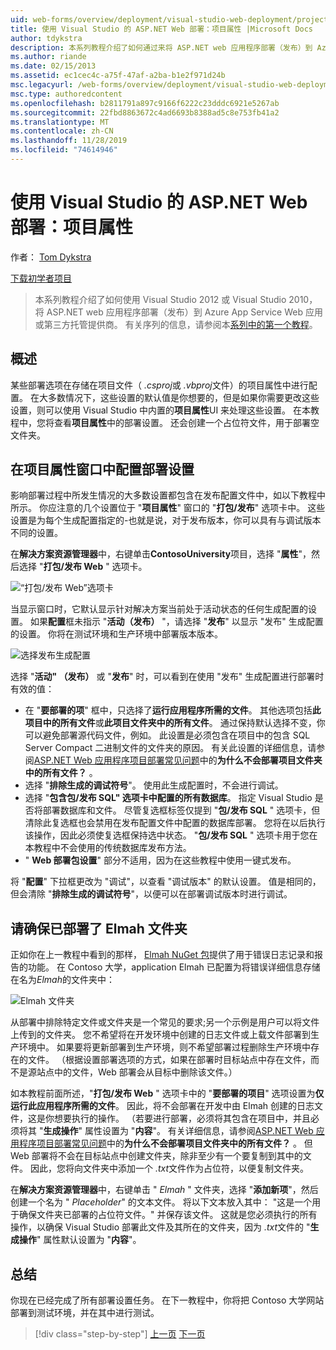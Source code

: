 ```yaml
---
uid: web-forms/overview/deployment/visual-studio-web-deployment/project-properties
title: 使用 Visual Studio 的 ASP.NET Web 部署：项目属性 |Microsoft Docs
author: tdykstra
description: 本系列教程介绍了如何通过来将 ASP.NET web 应用程序部署（发布）到 Azure App Service Web 应用或第三方托管提供程序。
ms.author: riande
ms.date: 02/15/2013
ms.assetid: ec1cec4c-a75f-47af-a2ba-b1e2f971d24b
msc.legacyurl: /web-forms/overview/deployment/visual-studio-web-deployment/project-properties
msc.type: authoredcontent
ms.openlocfilehash: b2811791a897c9166f6222c23dddc6921e5267ab
ms.sourcegitcommit: 22fbd8863672c4ad6693b8388ad5c8e753fb41a2
ms.translationtype: MT
ms.contentlocale: zh-CN
ms.lasthandoff: 11/28/2019
ms.locfileid: "74614946"
---
```

# <a name="aspnet-web-deployment-using-visual-studio-project-properties"></a>使用 Visual Studio 的 ASP.NET Web 部署：项目属性

作者： [Tom Dykstra](https://github.com/tdykstra)

[下载初学者项目](https://go.microsoft.com/fwlink/p/?LinkId=282627)

> 本系列教程介绍了如何使用 Visual Studio 2012 或 Visual Studio 2010，将 ASP.NET web 应用程序部署（发布）到 Azure App Service Web 应用或第三方托管提供商。 有关序列的信息，请参阅本[系列中的第一个教程](introduction.md)。

## <a name="overview"></a>概述

某些部署选项在存储在项目文件（ *.csproj*或 *.vbproj*文件）的项目属性中进行配置。 在大多数情况下，这些设置的默认值是你想要的，但是如果你需要更改这些设置，则可以使用 Visual Studio 中内置的**项目属性**UI 来处理这些设置。 在本教程中，您将查看**项目属性**中的部署设置。 还会创建一个占位符文件，用于部署空文件夹。

## <a name="configure-deployment-settings-in-the-project-properties-window"></a>在项目属性窗口中配置部署设置

影响部署过程中所发生情况的大多数设置都包含在发布配置文件中，如以下教程中所示。 你应注意的几个设置位于 "**项目属性**" 窗口的 "**打包/发布**" 选项卡中。 这些设置是为每个生成配置指定的-也就是说，对于发布版本，你可以具有与调试版本不同的设置。

在**解决方案资源管理器**中，右键单击**ContosoUniversity**项目，选择 "**属性**"，然后选择 "**打包/发布 Web** " 选项卡。

![“打包/发布 Web”选项卡](project-properties/_static/image1.png)

当显示窗口时，它默认显示针对解决方案当前处于活动状态的任何生成配置的设置。 如果**配置**框未指示 "**活动（发布）** "，请选择 "**发布**" 以显示 "发布" 生成配置的设置。 你将在测试环境和生产环境中部署版本版本。

![选择发布生成配置](project-properties/_static/image2.png)

选择 "**活动" （发布）** 或 "**发布**" 时，可以看到在使用 "发布" 生成配置进行部署时有效的值：

- 在 "**要部署的项**" 框中，只选择了**运行应用程序所需的文件**。 其他选项包括**此项目中的所有文件**或**此项目文件夹中的所有文件**。 通过保持默认选择不变，你可以避免部署源代码文件，例如。 此设置是必须包含在项目中的包含 SQL Server Compact 二进制文件的文件夹的原因。 有关此设置的详细信息，请参阅[ASP.NET Web 应用程序项目部署常见问题](https://msdn.microsoft.com/library/ee942158.aspx)中的**为什么不会部署项目文件夹中的所有文件？** 。
- 选择 "**排除生成的调试符号**"。 使用此生成配置时，不会进行调试。
- 选择 "**包含包/发布 SQL" 选项卡中配置的所有数据库**。 指定 Visual Studio 是否将部署数据库和文件。 尽管复选框标签仅提到 "**包/发布 SQL** " 选项卡，但清除此复选框也会禁用在发布配置文件中配置的数据库部署。 您将在以后执行该操作，因此必须使复选框保持选中状态。 "**包/发布 SQL** " 选项卡用于您在本教程中不会使用的传统数据库发布方法。
- " **Web 部署包设置**" 部分不适用，因为在这些教程中使用一键式发布。

将 "**配置**" 下拉框更改为 "调试"，以查看 "调试版本" 的默认设置。 值是相同的，但会清除 "**排除生成的调试符号**"，以便可以在部署调试版本时进行调试。

## <a name="make-sure-that-the-elmah-folder-gets-deployed"></a>请确保已部署了 Elmah 文件夹

正如你在上一教程中看到的那样， [Elmah NuGet 包](http://www.hanselman.com/blog/NuGetPackageOfTheWeek7ELMAHErrorLoggingModulesAndHandlersWithSQLServerCompact.aspx)提供了用于错误日志记录和报告的功能。 在 Contoso 大学，application Elmah 已配置为将错误详细信息存储在名为*Elmah*的文件夹中：

![Elmah 文件夹](project-properties/_static/image3.png)

从部署中排除特定文件或文件夹是一个常见的要求;另一个示例是用户可以将文件上传到的文件夹。 您不希望将在开发环境中创建的日志文件或上载文件部署到生产环境中。 如果要将更新部署到生产环境，则不希望部署过程删除生产环境中存在的文件。 （根据设置部署选项的方式，如果在部署时目标站点中存在文件，而不是源站点中的文件，Web 部署会从目标中删除该文件。）

如本教程前面所述，"**打包/发布 Web** " 选项卡中的 "**要部署的项目**" 选项设置为**仅运行此应用程序所需的文件**。 因此，将不会部署在开发中由 Elmah 创建的日志文件，这是你想要执行的操作。 （若要进行部署，必须将其包含在项目中，并且必须将其 "**生成操作**" 属性设置为 "**内容**"。 有关详细信息，请参阅[ASP.NET Web 应用程序项目部署常见问题](https://msdn.microsoft.com/library/ee942158.aspx)中的**为什么不会部署项目文件夹中的所有文件？** 。 但 Web 部署将不会在目标站点中创建文件夹，除非至少有一个要复制到其中的文件。 因此，您将向文件夹中添加一个 *.txt*文件作为占位符，以便复制文件夹。

在**解决方案资源管理器**中，右键单击 " *Elmah* " 文件夹，选择 "**添加新项**"，然后创建一个名为 " *Placeholder*" 的文本文件。 将以下文本放入其中： "这是一个用于确保文件夹已部署的占位符文件。" 并保存该文件。 这就是您必须执行的所有操作，以确保 Visual Studio 部署此文件及其所在的文件夹，因为 *.txt*文件的 "**生成操作**" 属性默认设置为 "**内容**"。

## <a name="summary"></a>总结

你现在已经完成了所有部署设置任务。 在下一教程中，你将把 Contoso 大学网站部署到测试环境，并在其中进行测试。

> [!div class="step-by-step"]
> [上一页](web-config-transformations.md)
> [下一页](deploying-to-iis.md)
